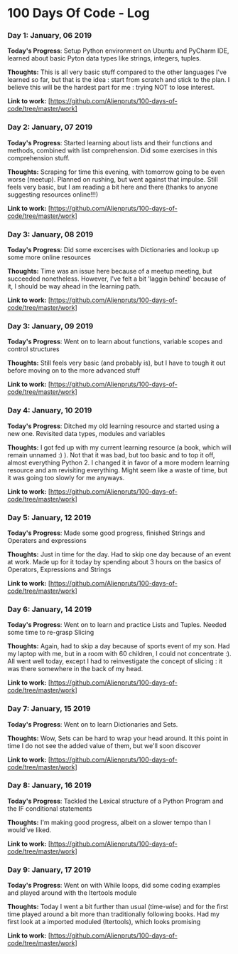 # 100 Days Of Code - Log

### Day 1: January, 06 2019 

**Today's Progress**: Setup Python environment on Ubuntu and PyCharm IDE, learned about basic Pyton data types like strings, integers, tuples.

**Thoughts:** This is all very basic stuff compared to the other languages I've learned so far, but that is the idea : start from scratch and stick to the plan. I believe this will be the hardest part for me : trying NOT to lose interest.

**Link to work:** [https://github.com/Alienpruts/100-days-of-code/tree/master/work]

### Day 2: January, 07 2019 

**Today's Progress**: Started learning about lists and their functions and methods, combined with list comprehension. Did some exercises in this comprehension stuff.

**Thoughts:** Scraping for time this evening, with tomorrow going to be even worse (meetup). Planned on rushing, but went against that impulse. Still feels very basic, but I am reading a bit here and there (thanks to anyone suggesting resources online!!!)

**Link to work:** [https://github.com/Alienpruts/100-days-of-code/tree/master/work]

### Day 3: January, 08 2019 

**Today's Progress**: Did some excercises with Dictionaries and lookup up some more online resources

**Thoughts:** Time was an issue here because of a meetup meeting, but succeeded nonetheless. However, I've felt a bit 'laggin behind' because of it, I should be way ahead in the learning path.

**Link to work:** [https://github.com/Alienpruts/100-days-of-code/tree/master/work]

### Day 3: January, 09 2019 

**Today's Progress**: Went on to learn about functions, variable scopes and control structures

**Thoughts:** Still feels very basic (and probably is), but I have to tough it out before moving on to the more advanced stuff

**Link to work:** [https://github.com/Alienpruts/100-days-of-code/tree/master/work]

### Day 4: January, 10 2019

**Today's Progress**: Ditched my old learning resource and started using a new one. Revisited data types, modules and variables

**Thoughts:** I got fed up with my current learning resource (a book, which will remain unnamed :) ). Not that it was bad, but too basic and to top it off, almost everything Python 2. I changed it in favor of a more modern learning resource and am revisiting everything. Might seem like a waste of time, but it was going too slowly for me anyways.

**Link to work:** [https://github.com/Alienpruts/100-days-of-code/tree/master/work]

### Day 5: January, 12 2019

**Today's Progress**: Made some good progress, finished Strings and Operaters and expressions

**Thoughts:** Just in time for the day. Had to skip one day because of an event at work. Made up for it today by spending about 3 hours on the basics of Operators, Expressions and Strings

**Link to work:** [https://github.com/Alienpruts/100-days-of-code/tree/master/work]

### Day 6: January, 14 2019

**Today's Progress**: Went on to learn and practice Lists and Tuples. Needed some time to re-grasp Slicing

**Thoughts:** Again, had to skip a day because of sports event of my son. Had my laptop with me, but in a room with 60 children, I could not concentrate :). All went well today, except I had to reinvestigate the concept of slicing : it was there somewhere in the back of my head.

**Link to work:** [https://github.com/Alienpruts/100-days-of-code/tree/master/work]

### Day 7: January, 15 2019

**Today's Progress**: Went on to learn Dictionaries and Sets.

**Thoughts:** Wow, Sets can be hard to wrap your head around. It this point in time I do not see the added value of them, but we'll soon discover

**Link to work:** [https://github.com/Alienpruts/100-days-of-code/tree/master/work]

### Day 8: January, 16 2019

**Today's Progress**: Tackled the Lexical structure of a Python Program and the IF conditional statements

**Thoughts:** I'm making good progress, albeit on a slower tempo than I would've liked.

**Link to work:** [https://github.com/Alienpruts/100-days-of-code/tree/master/work]

### Day 9: January, 17 2019

**Today's Progress**: Went on with While loops, did some coding examples and played around with the Itertools module

**Thoughts:** Today I went a bit further than usual (time-wise) and for the first time played around a bit more than traditionally following books. Had my first look at a imported moduled (Itertools), which looks promising

**Link to work:** [https://github.com/Alienpruts/100-days-of-code/tree/master/work]
